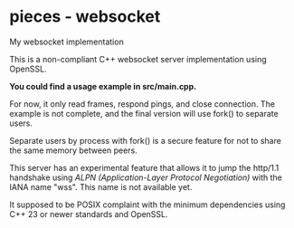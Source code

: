 # pieces - websocket
My websocket implementation

This is a non-compliant C++ websocket server implementation using OpenSSL.

**You could find a usage example in src/main.cpp.** 

For now, it only read frames, respond pings, and close connection. The 
example is not complete, and the final version will use fork() to separate users.

Separate users by process with fork() is a secure feature for not to share the 
same memory between peers.

This server has an experimental feature that allows it to jump the http/1.1 handshake 
using *ALPN (Application-Layer Protocol Negotiation)* with the IANA name "wss". 
This name is not available yet.

It supposed to be POSIX complaint with the minimum dependencies using C++ 23 or
newer standards and OpenSSL.